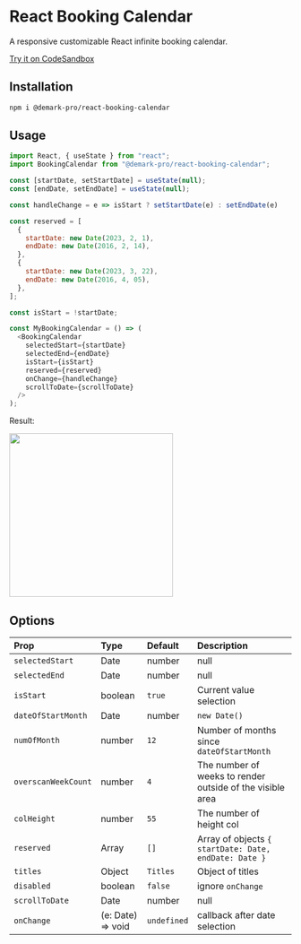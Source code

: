 # React Booking Calendar

A responsive customizable React infinite booking calendar.

[Try it on CodeSandbox](https://codesandbox.io/s/react-booking-calendar-example-t9sdt0)

## Installation

```bash
npm i @demark-pro/react-booking-calendar
```

## Usage

```js
import React, { useState } from "react";
import BookingCalendar from "@demark-pro/react-booking-calendar";

const [startDate, setStartDate] = useState(null);
const [endDate, setEndDate] = useState(null);

const handleChange = e => isStart ? setStartDate(e) : setEndDate(e)

const reserved = [
  {
    startDate: new Date(2023, 2, 1),
    endDate: new Date(2016, 2, 14),
  },
  {
    startDate: new Date(2023, 3, 22),
    endDate: new Date(2016, 4, 05),
  },
];

const isStart = !startDate;

const MyBookingCalendar = () => (
  <BookingCalendar
    selectedStart={startDate}
    selectedEnd={endDate}
    isStart={isStart}
    reserved={reserved}
    onChange={handleChange}
    scrollToDate={scrollToDate}
  />
);
```

Result:

<img src="https://github.com/kristijanbambir/react-booking-calendar/blob/master/preview.png?raw=true" width="292">

## Options

| Prop               | Type                  | Default        | Description                                               |
| :----------------- | :-------------------- | :------------- | :-------------------------------------------------------- |
| `selectedStart`    | Date | number | null  | `undefined`    | Value of start date                                       |
| `selectedEnd`      | Date | number | null  | `undefined`    | Value of end date                                         |
| `isStart`          | boolean               | `true`         | Current value selection                                   |
| `dateOfStartMonth` | Date | number         | `new Date()`   | Any day of the first month                                |
| `numOfMonth`       | number                | `12`           | Number of months since `dateOfStartMonth`                 |
| `overscanWeekCount`| number                | `4`            | The number of weeks to render outside of the visible area |
| `colHeight`        | number                | `55`           | The number of height col                                  |
| `reserved`         | Array                 | `[]`           | Array of objects `{ startDate: Date, endDate: Date }`     |
| `titles`           | Object                | `Titles`       | Object of titles                                          |
| `disabled`         | boolean               | `false`        | ignore `onChange`                                         |
| `scrollToDate`     | Date | number | null  | `undefined`    | Scroll to desired week                                    |
| `onChange`         | (e: Date) => void     | `undefined`    | callback after date selection                             |


